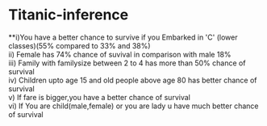 # Titanic-inference

**i)You have a better chance to survive if you Embarked in 'C' (lower classes)(55% compared to 33% and 38%)</br>
ii) Female has 74% chance of suvival in comparison with male 18%</br>
iii) Family with familysize between 2 to 4 has more than 50% chance of survival</br>
iv) Children upto age 15 and old people above age 80 has better chance of survival</br>
v) If fare is bigger,you have a better chance of survival</br>
vi) If You are child(male,female) or you are lady u have much better chance of survival


 
